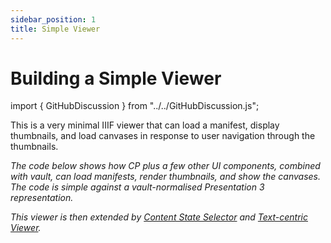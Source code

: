 ```yaml
---
sidebar_position: 1
title: Simple Viewer
---
```


# Building a Simple Viewer

import { GitHubDiscussion } from "../../GitHubDiscussion.js";


This is a very minimal IIIF viewer that can load a manifest, display thumbnails, and load canvases in response to user navigation through the thumbnails.

_The code below shows how CP plus a few other UI components, combined with vault, can load manifests, render thumbnails, and show the canvases. The code is simple against a vault-normalised Presentation 3 representation._

_This viewer is then extended by [Content State Selector](./content-state-selector) and [Text-centric Viewer](./text-centric)._


<GitHubDiscussion ghid="20" />